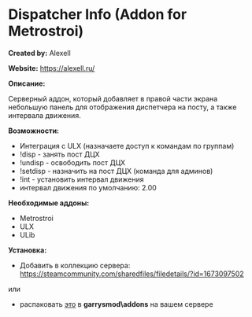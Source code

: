 # Dispatcher Info (Addon for Metrostroi)

**Created by:** Alexell

**Website:** https://alexell.ru/

**Описание:**

Серверный аддон, который добавляет в правой части экрана небольшую панель для отображения диспетчера на посту, а также интервала движения.

**Возможности:**
* Интеграция с ULX (назначаете доступ к командам по группам)
* !disp - занять пост ДЦХ
* !undisp - освободить пост ДЦХ
* !setdisp - назначить на пост ДЦХ (команда для админов)
* !int - установить интервал движения
* интервал движения по умолчанию: 2.00

**Необходимые аддоны:**

* Metrostroi
* ULX
* ULib

**Установка:**

* Добавить в коллекцию сервера: https://steamcommunity.com/sharedfiles/filedetails/?id=1673097502

или

* распаковать [это](https://github.com/Alexell/disp-info/releases/download/v1.0/disp-info.zip) в **garrysmod\addons** на вашем сервере

